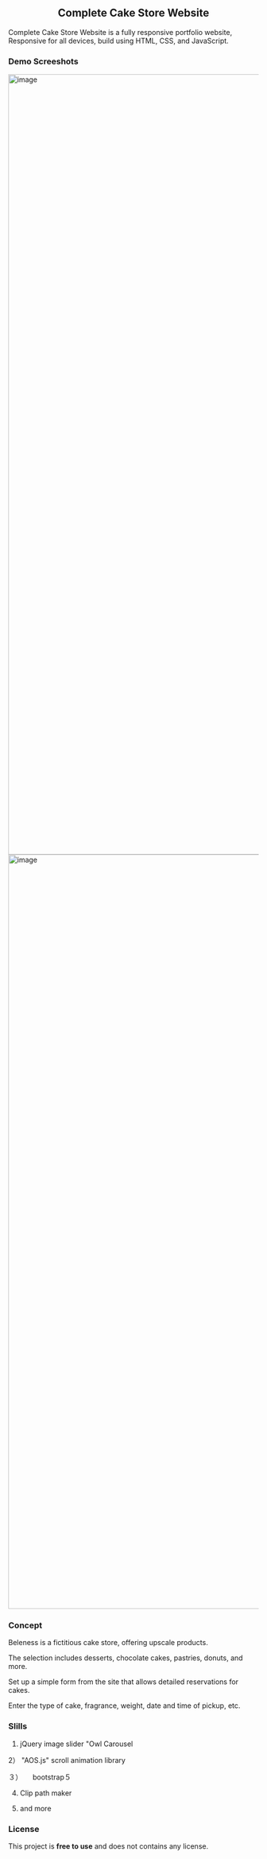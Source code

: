 
  <h2 align="center">Complete Cake Store Website</h2>

 Complete Cake Store Website is a fully responsive portfolio website, <br />Responsive for all devices, build using HTML, CSS, and JavaScript.

 
### Demo Screeshots

<img width="1570" alt="image" src="https://github.com/mafucha2731/portfolio/assets/97386444/b6d6de72-230e-41c6-8db4-b187e7472502">

<img width="1518" alt="image" src="https://github.com/mafucha2731/portfolio/assets/97386444/f0b19a5c-a229-45c2-9e08-d10e5c4c348f">


### Concept

Beleness is a fictitious cake store, offering upscale products.

The selection includes desserts, chocolate cakes, pastries, donuts, and more.

Set up a simple form from the site that allows detailed reservations for cakes.

Enter the type of cake, fragrance, weight, date and time of pickup, etc.


### Slills

1) jQuery image slider "Owl Carousel

2） "AOS.js" scroll animation library

３）　　bootstrap５

4) Clip path maker

5) and more

### License

This project is **free to use** and does not contains any license.



